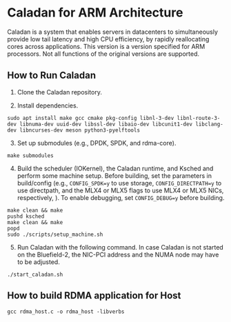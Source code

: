 # Caladan for ARM Architecture

Caladan is a system that enables servers in datacenters to
simultaneously provide low tail latency and high CPU efficiency, by
rapidly reallocating cores across applications. This version is a version specified for ARM processors. Not all functions of the original versions are supported.

## How to Run Caladan

1) Clone the Caladan repository.

2) Install dependencies.

```
sudo apt install make gcc cmake pkg-config libnl-3-dev libnl-route-3-dev libnuma-dev uuid-dev libssl-dev libaio-dev libcunit1-dev libclang-dev libncurses-dev meson python3-pyelftools
```

3) Set up submodules (e.g., DPDK, SPDK, and rdma-core).

```
make submodules
```

4) Build the scheduler (IOKernel), the Caladan runtime, and Ksched and perform some machine setup.
Before building, set the parameters in build/config (e.g., `CONFIG_SPDK=y` to use
storage, `CONFIG_DIRECTPATH=y` to use directpath, and the MLX4 or MLX5 flags to use
MLX4 or MLX5 NICs, respectively, ). To enable debugging, set `CONFIG_DEBUG=y` before building.
```
make clean && make
pushd ksched
make clean && make
popd
sudo ./scripts/setup_machine.sh
```

5) Run Caladan with the following command. In case Caladan is not started on the Bluefield-2, the NIC-PCI address and the NUMA node may have to be adjusted.

```
./start_caladan.sh
```

## How to build RDMA application for Host
```
gcc rdma_host.c -o rdma_host -libverbs
```

